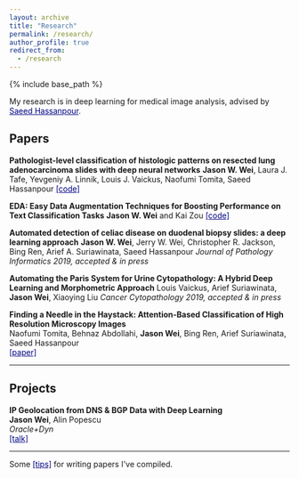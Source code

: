 ```yaml
---
layout: archive
title: "Research"
permalink: /research/
author_profile: true
redirect_from:
  - /research
---
```


{% include base_path %}

My research is in deep learning for medical image analysis, advised by <a href="https://www.hassanpourlab.com/" style="color:navy" target="_blank">Saeed Hassanpour</a>.

Papers
------
**Pathologist-level classification of histologic patterns on resected lung adenocarcinoma slides with deep neural networks**
**Jason W. Wei**, Laura J. Tafe, Yevgeniy A. Linnik, Louis J. Vaickus, Naofumi Tomita, Saeed Hassanpour
<a href="https://github.com/BMIRDS/deepslide" style="color:navy" target="_blank">[code]</a>

**EDA: Easy Data Augmentation Techniques for Boosting Performance on Text Classification Tasks**
**Jason W. Wei** and Kai Zou
<a href="https://github.com/jasonwei20/eda_nlp" style="color:navy" target="_blank">[code]</a>

**Automated detection of celiac disease on duodenal biopsy slides: a deep learning approach**
**Jason W. Wei**, Jerry W. Wei, Christopher R. Jackson, Bing Ren, Arief A. Suriawinata, Saeed Hassanpour
*Journal of Pathology Informatics 2019, accepted & in press*

**Automating the Paris System for Urine Cytopathology: A Hybrid Deep Learning and Morphometric Approach**
Louis Vaickus, Arief Suriawinata, **Jason Wei**, Xiaoying Liu
*Cancer Cytopathology 2019, accepted & in press*

**Finding a Needle in the Haystack: Attention-Based Classification of High Resolution Microscopy Images**  
Naofumi Tomita, Behnaz Abdollahi, **Jason Wei**, Bing Ren, Arief Suriawinata, Saeed Hassanpour  
<a href="https://arxiv.org/abs/1811.08513" style="color:navy" target="_blank">[paper]</a>

------

Projects
------
**IP Geolocation from DNS & BGP Data with Deep Learning**  
**Jason Wei**, Alin Popescu  
*Oracle+Dyn*  
<a href="oracle.pdf" style="color:navy" target="_blank">[talk]</a>

------

Some <a href="https://jasonwei20.github.io/writing_tips/" style="color:navy" target="_blank">[tips]</a> for writing papers I've compiled. 